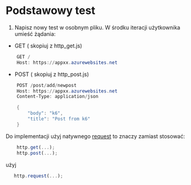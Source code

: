 # Podstawowy test

1. Napisz nowy test w osobnym pliku. W środku iteracji użytkownika umieść żądania:
- GET ( skopiuj z http_get.js)
  
```powershell
    GET /
    Host: https://appxx.azurewebsites.net
```
- POST ( skopiuj z http_post.js)
```powershell
    POST /post/add/newpost
    Host: https://appxx.azurewebsites.net
    Content-Type: application/json

    {
        "body": "k6",
        "title": "Post from k6"
    }
```   
Do implementacji użyj natywnego [request](https://k6.io/docs/javascript-api/k6-http/request-method-url-body-params) to znaczy zamiast stosować:

```javascript
    http.get(...);
    http.post(...);
```
użyj
```javascript 
   http.request(...);
```



